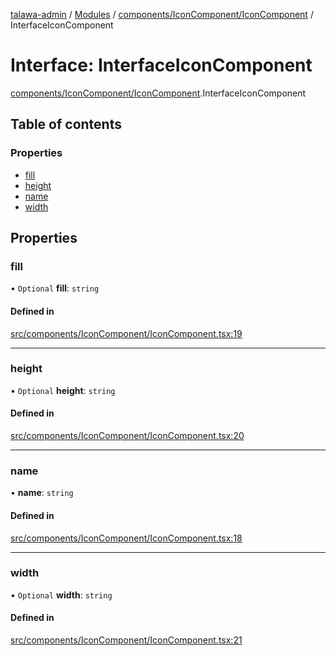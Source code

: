 [talawa-admin](../README.md) / [Modules](../modules.md) / [components/IconComponent/IconComponent](../modules/components_IconComponent_IconComponent.md) / InterfaceIconComponent

# Interface: InterfaceIconComponent

[components/IconComponent/IconComponent](../modules/components_IconComponent_IconComponent.md).InterfaceIconComponent

## Table of contents

### Properties

- [fill](components_IconComponent_IconComponent.InterfaceIconComponent.md#fill)
- [height](components_IconComponent_IconComponent.InterfaceIconComponent.md#height)
- [name](components_IconComponent_IconComponent.InterfaceIconComponent.md#name)
- [width](components_IconComponent_IconComponent.InterfaceIconComponent.md#width)

## Properties

### fill

• `Optional` **fill**: `string`

#### Defined in

[src/components/IconComponent/IconComponent.tsx:19](https://github.com/Hasnain01-hub/talawa-admin/blob/e186ed2/src/components/IconComponent/IconComponent.tsx#L19)

___

### height

• `Optional` **height**: `string`

#### Defined in

[src/components/IconComponent/IconComponent.tsx:20](https://github.com/Hasnain01-hub/talawa-admin/blob/e186ed2/src/components/IconComponent/IconComponent.tsx#L20)

___

### name

• **name**: `string`

#### Defined in

[src/components/IconComponent/IconComponent.tsx:18](https://github.com/Hasnain01-hub/talawa-admin/blob/e186ed2/src/components/IconComponent/IconComponent.tsx#L18)

___

### width

• `Optional` **width**: `string`

#### Defined in

[src/components/IconComponent/IconComponent.tsx:21](https://github.com/Hasnain01-hub/talawa-admin/blob/e186ed2/src/components/IconComponent/IconComponent.tsx#L21)
